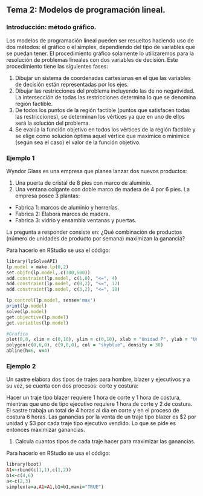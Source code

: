 ## Tema 2: Modelos de programación lineal.
### Introducción: método gráfico.
Los modelos de programación lineal pueden ser resueltos haciendo uso de dos métodos: el gráfico o el simplex, dependiendo del tipo de variables que se puedan tener.
El  procedimiento  gráfico  solamente  lo  utilizaremos  para  la  resolución  de problemas  lineales  con  dos  variables  de  decisión.  Este  procedimiento  tiene  las siguientes fases:  
1. Dibujar  un  sistema  de  coordenadas  cartesianas  en  el  que  las  variables de decisión están representadas por los ejes. 
2. Dibujar las restricciones del problema incluyendo las de no  negatividad. La intersección de todas  las  restricciones determina  lo que se denomina región factible.
3. De todos los puntos de la región factible (puntos que satisfacen  todas las restricciones), se determinan los vértices ya que en uno de ellos será la solución del problema. 
4. Se evalúa la función objetivo en todos los vértices de la región factible y se elige como solución óptima aquel vértice que  maximice o minimice (según sea el caso) el valor de la función objetivo. 

### Ejemplo 1
Wyndor Glass es una empresa que planea lanzar dos nuevos productos: 
1. Una puerta de cristal de 8 pies con marco de aluminio.
2. Una ventana colgante con doble marco de madera de 4 por 6 pies.
La empresa posee 3 plantas:
* Fabrica 1: marcos de aluminio y herrerías.
* Fabrica 2: Elabora marcos de madera.
* Fabrica 3: vidrio y ensambla ventanas y puertas. 

La pregunta a responder consiste en:
¿Qué combinación de productos (número de unidades de producto por semana) maximizan la ganancia?

Para hacerlo en RStudio se usa el código:
```ruby
library(lpSolveAPI)
lp.model = make.lp(0,2)
set.objfn(lp.model, c(300,500))
add.constraint(lp.model, c(1,0), "<=", 4)
add.constraint(lp.model, c(0,2), "<=", 12)
add.constraint(lp.model, c(3,2), "<=", 18)

lp.control(lp.model, sense='max')
print(lp.model)
solve(lp.model)
get.objective(lp.model)
get.variables(lp.model)

#Grafica
plot(0,0, xlim = c(0,10), ylim = c(0,10), xlab = "Unidad P", ylab = "Unidad V", main = "Numero de unidades de P y V")
polygon(c(0,6,0), c(9,0,0), col = "skyblue", density = 30)
abline(h=6, v=4)
```

### Ejemplo 2
Un sastre elabora dos tipos de trajes para hombre, blazer y ejecutivos y a su vez, se cuenta con dos procesos: corte y costura: 

Hacer un traje tipo blazer requiere 1 hora de corte y 1 hora de costura, mientras que uno de tipo ejecutivo requiere 1 hora de corte y 2 de costura. El sastre trabaja un total de 4 horas al día en corte y en el proceso de costura 6 horas. Las ganancias por la venta de un traje tipo blazer es $2 por unidad y $3 por cada traje tipo ejecutivo vendido. Lo que se pide es entonces maximizar ganancias.

1. Calcula cuantos tipos de cada traje hacer para maximizar las ganancias. 

Para hacerlo en RStudio se usa el código:
```ruby
library(boot)
A1<-rbind(c(1,1),c(1,2))
b1<-c(4,6)
a<-c(2,3)
simplex(a=a,A1=A1,b1=b1,maxi="TRUE")
```
